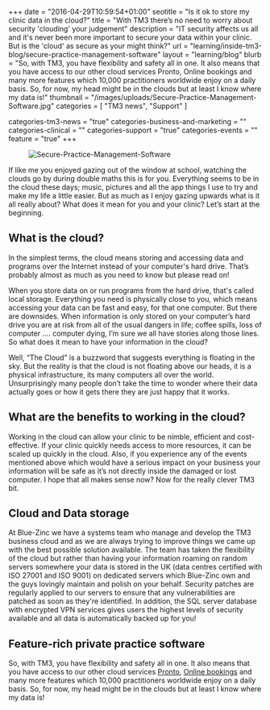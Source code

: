 +++
date = "2016-04-29T10:59:54+01:00"
seotitle = "Is it ok to store my clinic data in the cloud?"
title = "With TM3 there’s no need to worry about security 'clouding' your judgement"
description = "IT security affects us all and it's never been more important to secure your data within your clinic. But is the 'cloud' as secure as your might think?"
url = "learning/inside-tm3-blog/secure-practice-management-software"
layout = "learning/blog"
blurb = "So, with TM3, you have flexibility and safety all in one. It also means that you have access to our other cloud services Pronto, Online bookings and many more features which 10,000 practitioners worldwide enjoy on a daily basis. So, for now, my head might be in the clouds but at least I know where my data is!"
thumbnail = "/images/uploads/Secure-Practice-Management-Software.jpg"
categories = [ "TM3 news", "Support"  ]

categories-tm3-news = "true"
categories-business-and-marketing = ""
categories-clinical = ""
categories-support = "true"
categories-events = ""
feature = "true"
+++

<figure>
 <img src="/images/uploads/Secure-Practice-Management-Software.jpg" alt="Secure-Practice-Management-Software" />
</figure>
 
If like me you enjoyed gazing out of the window at school, watching the clouds go by during double maths this is for you. Everything seems to be in the cloud these days; music, pictures and all the app things I use to try and make my life a little easier. But as much as I enjoy gazing upwards what is it all really about? What does it mean for you and your clinic? Let’s start at the beginning.

<h2>What is the cloud?</h2>

In the simplest terms, the cloud means storing and accessing data and programs over the Internet instead of your computer's hard drive. That’s probably almost as much as you need to know but please read on!

When you store data on or run programs from the hard drive, that's called local storage. Everything you need is physically close to you, which means accessing your data can be fast and easy, for that one computer. But there are downsides. When information is only stored on your computer’s hard drive you are at risk from all of the usual dangers in life; coffee spills, loss of computer …. computer dying, I’m sure we all have stories along those lines. So what does it mean to have your information in the cloud?

Well, “The Cloud” is a buzzword that suggests everything is floating in the sky. But the reality is that the cloud is not floating above our heads, it is a physical infrastructure, its many computers all over the world. Unsurprisingly many people don’t take the time to wonder where their data actually goes or how it gets there they are just happy that it works.

<h2>What are the benefits to working in the cloud?</h2>

Working in the cloud can allow your clinic to be nimble, efficient and cost-effective. If your clinic quickly needs access to more resources, it can be scaled up quickly in the cloud. Also, if you experience any of the events mentioned above which would have a serious impact on your business your information will be safe as it’s not directly inside the damaged or lost computer. I hope that all makes sense now? Now for the really clever TM3 bit. 

<h2>Cloud and Data storage</h2>

At Blue-Zinc we have a systems team who manage and develop the TM3 business cloud and as we are always trying to improve things we came up with the best possible solution available. The team has taken the flexibility of the cloud but rather than having your information roaming on random servers somewhere your data is stored in the UK (data centres certified with ISO 27001 and ISO 9001) on dedicated servers which Blue-Zinc own and the guys lovingly maintain and polish on your behalf.  Security patches are regularly applied to our servers to ensure that any vulnerabilities are patched as soon as they're identified. In addition, the SQL server database with encrypted VPN services gives users the highest levels of security available and all data is automatically backed up for you! 

<h2>Feature-rich private practice software</h2>

So, with TM3, you have flexibility and safety all in one. It also means that you have access to our other cloud services [Pronto](https://www.tm3practicemanagement.com/tour/), [Online bookings](https://www.tm3practicemanagement.com/tour/) and many more features which 10,000 practitioners worldwide enjoy on a daily basis. So, for now, my head might be in the clouds but at least I know where my data is!